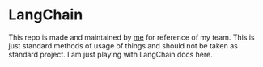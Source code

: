 # LangChain
This repo is made and maintained by [me](https://twitter.com/Siddharth1India) for reference of my team. This is just standard methods of usage of things and should not be taken as standard project. I am just playing with LangChain docs here.